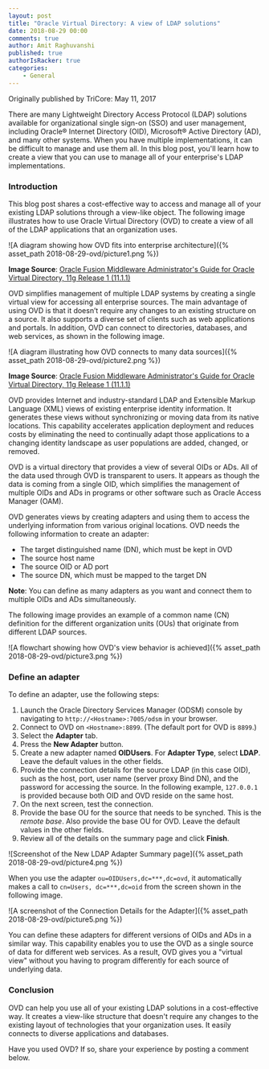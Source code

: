 ```yaml
---
layout: post
title: "Oracle Virtual Directory: A view of LDAP solutions"
date: 2018-08-29 00:00
comments: true
author: Amit Raghuvanshi
published: true
authorIsRacker: true
categories:
    - General
---
```


Originally published by TriCore: May 11, 2017

There are many Lightweight Directory Access Protocol (LDAP) solutions
available for organizational single sign-on (SSO) and user management,
including Oracle&reg; Internet Directory (OID), Microsoft&reg; Active Directory
(AD), and many other systems. When you have multiple implementations, it can
be difficult to manage and use them all. In this blog post, you'll learn how
to create a view that you can use to manage all of your enterprise's LDAP
implementations.

<!-- more -->


### Introduction

This blog post shares a cost-effective way to access and
manage all of your existing LDAP solutions through a view-like object. The
following image illustrates how to use Oracle Virtual Directory (OVD) to
create a view of all of the LDAP applications that an organization uses.

![A diagram showing how OVD fits into enterprise
architecture]({% asset_path 2018-08-29-ovd/picture1.png %})

**Image Source**: [Oracle Fusion Middleware Administrator's Guide for Oracle
Virtual Directory, 11g Release 1
(11.1.1)](https://docs.oracle.com/cd/E25178_01/oid.1111/e10046/und_ovd.htm)

OVD simplifies management of multiple LDAP systems by creating a single
virtual view for accessing all enterprise sources. The main advantage of using
OVD is that it doesn’t require any changes to an existing structure on a
source. It also supports a diverse set of clients such as web applications and
portals. In addition, OVD can connect to directories, databases, and web
services, as shown in the following image.

![A diagram illustrating how OVD connects to many data
sources]({% asset_path 2018-08-29-ovd/picture2.png %})

**Image Source**: [Oracle Fusion Middleware Administrator's Guide for Oracle
Virtual Directory, 11g Release 1
(11.1.1)](https://docs.oracle.com/cd/E25178_01/oid.1111/e10046/und_ovd.htm)

OVD provides Internet and industry-standard LDAP and Extensible Markup
Language (XML) views of existing enterprise identity information. It generates
these views without synchronizing or moving data from its native locations.
This capability accelerates application deployment and reduces costs by
eliminating the need to continually adapt those applications to a changing
identity landscape as user populations are added, changed, or removed.

OVD is a virtual directory that provides a view of several OIDs or ADs. All of
the data used through OVD is transparent to users. It appears as though the
data is coming from a single OID, which simplifies the management of multiple
OIDs and ADs in programs or other software such as Oracle Access Manager (OAM).

OVD generates views by creating adapters and using them to access the
underlying information from various original locations. OVD needs the
following information to create an adapter:

- The target distinguished name (DN), which must be kept in OVD
- The source host name
- The source OID or AD port
- The source DN, which must be mapped to the target DN

**Note**: You can define as many adapters as you want and connect them to
multiple OIDs and ADs simultaneously.

The following image provides an example of a common name (CN) definition for
the different organization units (OUs) that originate from different
LDAP sources.

![A flowchart showing how OVD's view behavior is
achieved]({% asset_path 2018-08-29-ovd/picture3.png %})

### Define an adapter

To define an adapter, use the following steps:

1. Launch the Oracle Directory Services Manager (ODSM) console by navigating
   to  `http://<Hostname>:7005/odsm` in your browser.
2. Connect to OVD on `<Hostname>:8899`. (The default port for OVD is `8899`.)
3. Select the **Adapter** tab.
4. Press the **New Adapter** button.
5. Create a new adapter named **OIDUsers**. For **Adapter Type**, select
   **LDAP**. Leave the default values in the other fields.
6. Provide the connection details for the source LDAP (in this case OID), such
   as the host, port, user name (server proxy Bind DN), and the password for
   accessing the source. In the following example, `127.0.0.1` is provided
   because both OID and OVD reside on the same host.
7. On the next screen, test the connection.
8. Provide the base OU for the source that needs to be synched. This is the
   *remote base*. Also provide the base OU for OVD. Leave the default values
   in the other fields.
9. Review all of the details on the summary page and click **Finish**.

![Screenshot of the New LDAP Adapter Summary
page]({% asset_path 2018-08-29-ovd/picture4.png %})

When you use the adapter `ou=OIDUsers,dc=***,dc=ovd`, it automatically makes a
call to `cn=Users, dc=***,dc=oid` from the screen shown in the following image.

![A screenshot of the Connection Details for the
Adapter]({% asset_path 2018-08-29-ovd/picture5.png %})

You can define these adapters for different versions of OIDs and ADs in a
similar way. This capability enables you to use the OVD as a single source of
data for different web services. As a result, OVD gives you a "virtual view"
without you having to program differently for each source of underlying data.

### Conclusion

OVD can help you use all of your existing LDAP solutions in a cost-effective
way. It creates a view-like structure that doesn't require any changes to the
existing layout of technologies that your organization uses. It easily connects
to diverse applications and databases.

Have you used OVD? If so, share your experience by posting a comment below.
